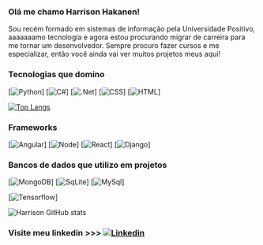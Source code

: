 ### Olá me chamo Harrison Hakanen!

<div>
<span class="text">
Sou recém formado em sistemas de informação pela Universidade Positivo, aaaaaaamo tecnologia e agora estou procurando migrar de carreira para me tornar um desenvolvedor. Sempre procuro fazer cursos e me especializar, então você ainda vai ver muitos projetos meus aqui!
</span>
</div>


### Tecnologias que domino
[![Python](https://img.shields.io/badge/Python-3776AB?style=for-the-badge&logo=python&logoColor=white)]
[![C#](https://img.shields.io/badge/C%23-239120?style=for-the-badge&logo=c-sharp&logoColor=white)]
[![.Net](https://img.shields.io/badge/.NET-5C2D91?style=for-the-badge&logo=.net&logoColor=white)]
[![CSS](https://img.shields.io/badge/CSS-239120?&style=for-the-badge&logo=css3&logoColor=white)]
[![HTML](https://img.shields.io/badge/HTML-239120?style=for-the-badge&logo=html5&logoColor=white)]

[![Top Langs](https://github-readme-stats.vercel.app/api/top-langs/?username=HarrisonHakanen&layout=compact)](https://github.com/anuraghazra/github-readme-stats)

### Frameworks
[![Angular](https://img.shields.io/badge/Angular-DD0031?style=for-the-badge&logo=angular&logoColor=white)]
[![Node](https://img.shields.io/badge/Node.js-43853D?style=for-the-badge&logo=node.js&logoColor=white)]
[![React](https://img.shields.io/badge/React-20232A?style=for-the-badge&logo=react&logoColor=61DAFB)]
[![Django](https://img.shields.io/badge/Django-092E20?style=for-the-badge&logo=django&logoColor=white)]

### Bancos de dados que utilizo em projetos
[![MongoDB](https://img.shields.io/badge/MongoDB-4EA94B?style=for-the-badge&logo=mongodb&logoColor=white)]
[![SqLite](https://img.shields.io/badge/SQLite-07405E?style=for-the-badge&logo=sqlite&logoColor=white)]
[![MySql](https://img.shields.io/badge/MySQL-005C84?style=for-the-badge&logo=mysql&logoColor=white)]

[![Tensorflow](https://img.shields.io/badge/TensorFlow-FF6F00?style=for-the-badge&logo=tensorflow&logoColor=white)]

![Harrison GitHub stats](https://github-readme-stats.vercel.app/api?username=HarrisonHakanen&show_icons=true&theme=radical)


### Visite meu linkedin >>> [![Linkedin](https://img.shields.io/badge/LinkedIn-0A66C2.svg?style=for-the-badge&logo=LinkedIn&logoColor=white)](https://linkedin.com/in/HarrisonHakanen)
